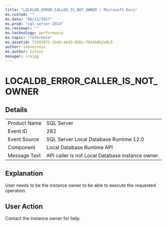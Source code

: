```yaml
---
title: "LOCALDB_ERROR_CALLER_IS_NOT_OWNER | Microsoft Docs"
ms.custom: ""
ms.date: "06/13/2017"
ms.prod: "sql-server-2014"
ms.reviewer: ""
ms.technology: performance
ms.topic: "reference"
ms.assetid: f3303072-2b44-4443-936c-f024b0b2a8c5
author: stevestein
ms.author: sstein
manager: craigg
---
```

# LOCALDB_ERROR_CALLER_IS_NOT_OWNER
    
## Details  
  
|||  
|-|-|  
|Product Name|SQL Server|  
|Event ID|282|  
|Event Source|SQL Server Local Database Runtime 12.0|  
|Component|Local Database Runtime API|  
|Message Text|API caller is not Local Database instance owner.|  
  
## Explanation  
 User needs to be the instance owner to be able to execute the requested operation.  
  
## User Action  
 Contact the instance owner for help.  
  
  
